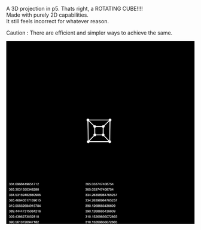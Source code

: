A 3D projection in p5. Thats right, a ROTATING CUBE!!!! \
Made with purely 2D capabilities. \
It still feels incorrect for whatever reason.

Caution : There are efficient and simpler ways to achieve the same.


<img title="Da Cube" alt="Da Cube" src="cube3d/Screenshot 2023-07-24 093029.png">